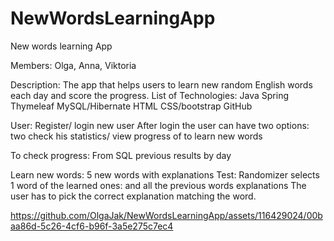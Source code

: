 # NewWordsLearningApp
New words learning App

Members: Olga, Anna, Viktoria


Description: The app that helps users to learn new random English words each day and score the progress. 
List of Technologies: 
Java
Spring
Thymeleaf
MySQL/Hibernate
HTML
CSS/bootstrap
GitHub

User:
Register/ login new user
After login the user can have two options: two check his statistics/ view progress of to learn new words

To check progress:
From SQL previous results by day

Learn new words:
5 new words with explanations 
Test: 
Randomizer selects 1 word of the learned ones: and all the previous words explanations
The user has to pick the correct explanation matching the word.
`  `

https://github.com/OlgaJak/NewWordsLearningApp/assets/116429024/00baa86d-5c26-4cf6-b96f-3a5e275c7ec4



